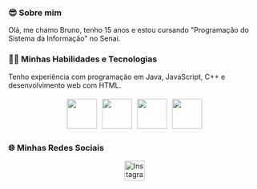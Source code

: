 ### 😎 **Sobre mim**  
Olá, me chamo Bruno, tenho 15 anos e estou cursando "Programação do Sistema da Informação" no Senai.

### 🧑‍💻 **Minhas Habilidades e Tecnologias**  
Tenho experiência com programação em Java, JavaScript, C++ e desenvolvimento web com HTML.

<div style="display: flex; flex-wrap: wrap; justify-content: center;">
  <img src="https://techstack-generator.vercel.app/java-icon.svg" width="60" style="margin: 5px;">
  <img src="https://techstack-generator.vercel.app/js-icon.svg" width="60" style="margin: 5px;">
  <img src="https://techstack-generator.vercel.app/cpp-icon.svg" width="60" style="margin: 5px;">
  <img src="https://www.vectorlogo.zone/logos/w3_html5/w3_html5-icon.svg" width="60" style="margin: 5px;">
</div>

### 🌐 **Minhas Redes Sociais**

<p align="center" style="display: flex; justify-content: center; gap: 15px;">
  <a href="https://www.instagram.com/seu_usuario_aqui" target="_blank">
    <img src="https://www.vectorlogo.zone/logos/instagram/instagram-icon.svg" width="40" alt="Instagram">
  </a>
</p>
